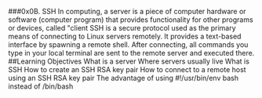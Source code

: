 ###0x0B. SSH
In computing, a server is a piece of computer hardware or software (computer program)
 that provides functionality for other programs or devices, called "client
SSH is a secure protocol used as the primary means of connecting to Linux servers remotely.
 It provides a text-based interface by spawning a remote shell. After connecting,
 all commands you type in your local terminal are sent to the remote server and executed there.
##Learning Objectives
What is a server
Where servers usually live
What is SSH
How to create an SSH RSA key pair
How to connect to a remote host using an SSH RSA key pair
The advantage of using #!/usr/bin/env bash instead of /bin/bash
